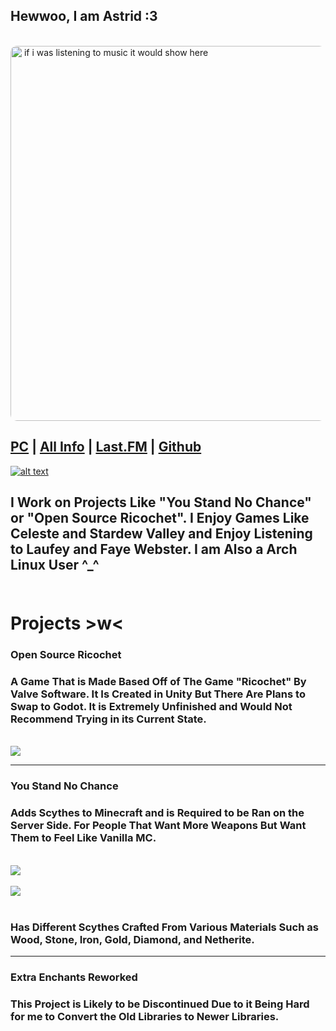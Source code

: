 ## Hewwoo, I am Astrid :3<br>
 
 <br> 
 <a href="https://www.last.fm/user/MrDinoOnTwitch"><img src="https://github-readme-lastfm-stats.netlify.app/.netlify/functions/card?user=mrdinoontwitch&theme=dark&show_scrobbles=true" style="height: 15vh; border-radius: 10px;" alt="&nbsp;if i was listening to music it would show here"></a>

 ## [PC](https://pcpartpicker.com/user/twodsnerd/saved/#view=36WhjX)  | [All Info](https://guns.lol/itskyla) | [Last.FM](https://www.last.fm/user/MrDinoOnTwitch) | [Github](https://github.com/astridiol)

 <a href="https://www.last.fm/user/MrDinoOnTwitch">![alt text](https://github-readme-lastfm-stats.netlify.app/.netlify/functions/card?user=mrdinoontwitch&theme=dark&show_scrobbles=true)</a>

## I Work on Projects Like "You Stand No Chance" or "Open Source Ricochet". I Enjoy Games Like Celeste and Stardew Valley and Enjoy Listening to Laufey and Faye Webster. I am Also a Arch Linux User ^_^<br><br>

# Projects >w< <br>

### Open Source Ricochet

### A Game That is Made Based Off of The Game "Ricochet" By Valve Software. It Is Created in Unity But There Are Plans to Swap to Godot. It is Extremely Unfinished and Would Not Recommend Trying in its Current State.
<br>
<img src="https://i.postimg.cc/MpmjGFJB/2024-03-23-09-48-59.gif"> 

---

### You Stand No Chance

### Adds Scythes to Minecraft and is Required to be Ran on the Server Side. For People That Want More Weapons But Want Them to Feel Like Vanilla MC.

<br>
<img src="https://cdn.modrinth.com/data/3HyN4uFO/images/4d336d79e8dc24be95e5d6ea90743da73b049b17.png"> 
<br>
<br>
<img src="https://cdn.modrinth.com/data/3HyN4uFO/images/fd0a50c40d182cbcd72e1956c0f4fe57962a7c63.png"> 
<br>
<br>
 
 ### Has Different Scythes Crafted From Various Materials Such as Wood, Stone, Iron, Gold, Diamond, and Netherite.


---

### Extra Enchants Reworked

### This Project is Likely to be Discontinued Due to it Being Hard for me to Convert the Old Libraries to Newer Libraries.
